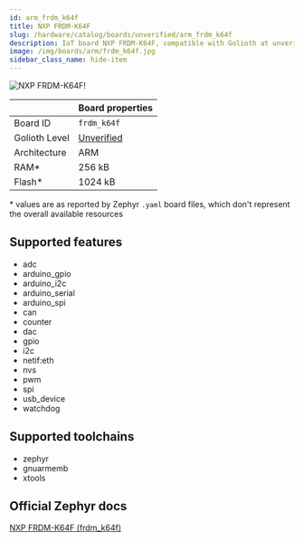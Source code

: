 ```yaml
---
id: arm_frdm_k64f
title: NXP FRDM-K64F
slug: /hardware/catalog/boards/unverified/arm_frdm_k64f
description: IoT board NXP FRDM-K64F, compatible with Golioth at unverified level.
image: /img/boards/arm/frdm_k64f.jpg
sidebar_class_name: hide-item
---
```


[//]: # (This is an auto-generated file, do not edit! Changes to it will be lost upon re-generation)

![NXP FRDM-K64F!](/img/boards/arm/frdm_k64f.jpg "NXP FRDM-K64F")

|                | Board properties     |
| -------------  | -------------------- |
| Board ID       | `frdm_k64f` |
| Golioth Level  | [Unverified](/hardware#unverified-boards) |
| Architecture   | ARM |
| RAM*           | 256 kB |
| Flash*         | 1024 kB |

\* values are as reported by Zephyr `.yaml` board files, which don't represent the overall available resources



## Supported features

* adc
* arduino_gpio
* arduino_i2c
* arduino_serial
* arduino_spi
* can
* counter
* dac
* gpio
* i2c
* netif:eth
* nvs
* pwm
* spi
* usb_device
* watchdog

## Supported toolchains

* zephyr
* gnuarmemb
* xtools

## Official Zephyr docs

[NXP FRDM-K64F (frdm_k64f)](https://docs.zephyrproject.org/latest/boards/arm/frdm_k64f/doc/index.html)
